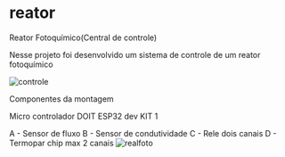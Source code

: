 # reator
Reator Fotoquímico(Central de controle)

Nesse projeto foi desenvolvido um sistema de controle de um reator fotoquímico

![controle](https://user-images.githubusercontent.com/9045259/116277535-f4736d80-a75b-11eb-9812-8094eb0a3acd.png)

Componentes da montagem

Micro controlador DOIT ESP32 dev KIT 1

A - Sensor de fluxo
B - Sensor de condutividade
C - Rele dois canais
D - Termopar chip max 2 canais
![realfoto](https://user-images.githubusercontent.com/9045259/116277889-4d430600-a75c-11eb-9d7e-ed8edf68194c.jpeg)
